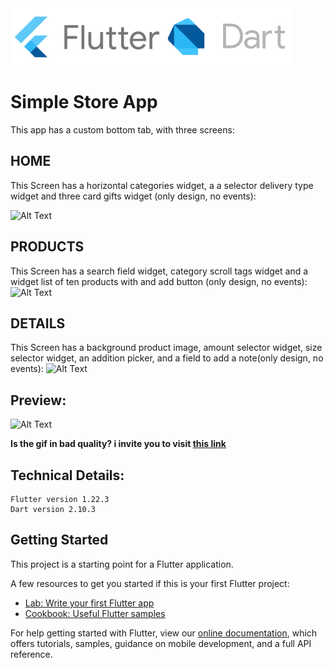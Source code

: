 <img src="https://github.com/DalexisValencia/logos-for-readme/blob/main/flutter/flutter-dart-830.png" alt="drawing" width="450"/>

# Simple Store App

This app has a custom bottom tab, with three screens:

## HOME
This Screen has a horizontal categories widget, a a selector delivery type widget and three card gifts widget (only design, no events):

![Alt Text](https://github.com/DalexisValencia/firstTest-flutter-app/blob/master/previews/gift/preview-home.gif)

## PRODUCTS
This Screen has a search field widget, category scroll tags widget and a widget list of ten products with and add button (only design, no events):
![Alt Text](https://github.com/DalexisValencia/firstTest-flutter-app/blob/master/previews/gift/preview-products.gif)

## DETAILS
This Screen has a background product image, amount selector widget, size selector widget, an addition picker, and a field to add a note(only design, no events):
![Alt Text](https://github.com/DalexisValencia/firstTest-flutter-app/blob/master/previews/gift/preview-details.gif)

## Preview:

![Alt Text](https://github.com/DalexisValencia/firstTest-flutter-app/tree/master/previews/gift)


**Is the gif in bad quality? i invite you to visit [this link](https://youtu.be/r07KCoHMF28)**


## Technical Details:

```
Flutter version 1.22.3
Dart version 2.10.3
```


## Getting Started

This project is a starting point for a Flutter application.

A few resources to get you started if this is your first Flutter project:

- [Lab: Write your first Flutter app](https://flutter.dev/docs/get-started/codelab)
- [Cookbook: Useful Flutter samples](https://flutter.dev/docs/cookbook)

For help getting started with Flutter, view our
[online documentation](https://flutter.dev/docs), which offers tutorials,
samples, guidance on mobile development, and a full API reference.
